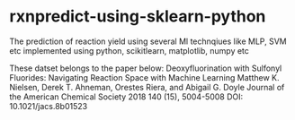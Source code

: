 # rxnpredict-using-sklearn-python
The prediction of reaction yield using several Ml technqiues like MLP, SVM etc implemented using python, scikitlearn, matplotlib, numpy etc

These datset belongs to the paper below:
Deoxyfluorination with Sulfonyl Fluorides: Navigating Reaction Space with Machine Learning
Matthew K. Nielsen, Derek T. Ahneman, Orestes Riera, and Abigail G. Doyle
Journal of the American Chemical Society 2018 140 (15), 5004-5008
DOI: 10.1021/jacs.8b01523
